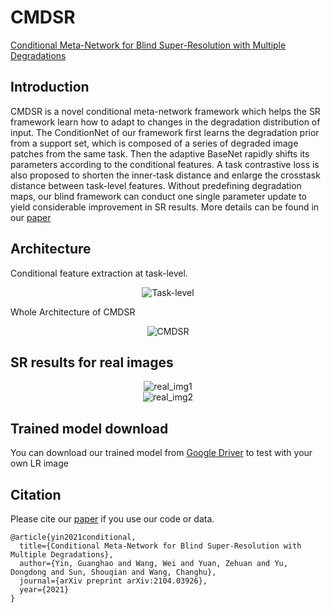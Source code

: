 # CMDSR
[Conditional Meta-Network for Blind Super-Resolution with Multiple Degradations](https://arxiv.org/abs/2104.03926)

## Introduction
CMDSR is a novel conditional meta-network framework which helps the SR framework learn how to adapt to changes in the degradation distribution of input. The ConditionNet of our framework first learns the degradation prior from a support set, which is composed of a series of degraded image patches from the same task. Then the adaptive BaseNet rapidly shifts its parameters according to the conditional features. A task contrastive loss is also proposed to shorten the inner-task distance and enlarge the crosstask distance between task-level features. Without predefining degradation maps, our blind framework can conduct one single parameter update to yield considerable improvement in SR results. More details can be found in our [paper](https://arxiv.org/abs/2104.03926)

## Architecture
Conditional feature extraction at task-level.
<div align=center><img src="https://github.com/guanghaoyin/CMDSR/blob/main/figs/Task-level.png" alt="Task-level" align="middle" /></div>


Whole Architecture of CMDSR
<div align=center><img src="https://github.com/guanghaoyin/CMDSR/blob/main/figs/CMDSR.png" alt="CMDSR" align="middle" /></div>

## SR results for real images
<div align=center><img src="https://github.com/guanghaoyin/CMDSR/blob/main/figs/real_img1.png" alt="real_img1" align="middle" /></div>
<div align=center><img src="https://github.com/guanghaoyin/CMDSR/blob/main/figs/real_img2.png" alt="real_img2" align="middle" /></div>

## Trained model download
You can download our trained model from [Google Driver](https://drive.google.com/file/d/1431EsUDMRjmIhVGv4FwQQTkOQXehlPk5/view?usp=sharing) to test with your own LR image

## Citation
Please cite our [paper](https://arxiv.org/abs/2104.03926) if you use our code or data.

```
@article{yin2021conditional,
  title={Conditional Meta-Network for Blind Super-Resolution with Multiple Degradations},
  author={Yin, Guanghao and Wang, Wei and Yuan, Zehuan and Yu, Dongdong and Sun, Shouqian and Wang, Changhu},
  journal={arXiv preprint arXiv:2104.03926},
  year={2021}
}

```
